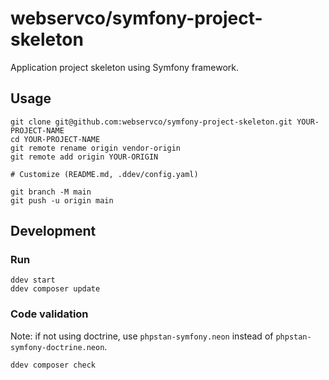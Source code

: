 # webservco/symfony-project-skeleton

Application project skeleton using Symfony framework.

## Usage

```shell
git clone git@github.com:webservco/symfony-project-skeleton.git YOUR-PROJECT-NAME
cd YOUR-PROJECT-NAME
git remote rename origin vendor-origin
git remote add origin YOUR-ORIGIN

# Customize (README.md, .ddev/config.yaml)

git branch -M main
git push -u origin main
```

## Development

### Run

```shell
ddev start
ddev composer update
```

### Code validation

Note: if not using doctrine, use `phpstan-symfony.neon` instead of `phpstan-symfony-doctrine.neon`.

```shell
ddev composer check
```

